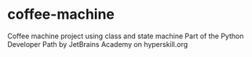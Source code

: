 # coffee-machine


C o f f e e   m a c h i n e   p r o j e c t   u s i n g   c l a s s   a n d   s t a t e   m a c h i n e 
 P a r t   o f   t h e   P y t h o n   D e v e l o p e r   P a t h   b y   J e t B r a i n s   A c a d e m y   o n   h y p e r s k i l l . o r g  
 